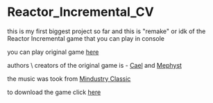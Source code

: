 # Reactor_Incremental_CV

this is my first biggest project so far and this is "remake" or idk of the Reactor Incremental game that you can play in console

you can play original game [here](https://www.kongregate.com/games/cael/reactor-incremental)

authors \ creators of the original game is - [Cael](https://www.kongregate.com/accounts/Cael) and [Mephyst](https://www.kongregate.com/accounts/Mephyst)

the music was took from [Mindustry Classic](https://anuke.itch.io/mindustry-classic)

to download the game click [here](https://github.com/RanPix/Reactor_Incremental_CV/releases)
